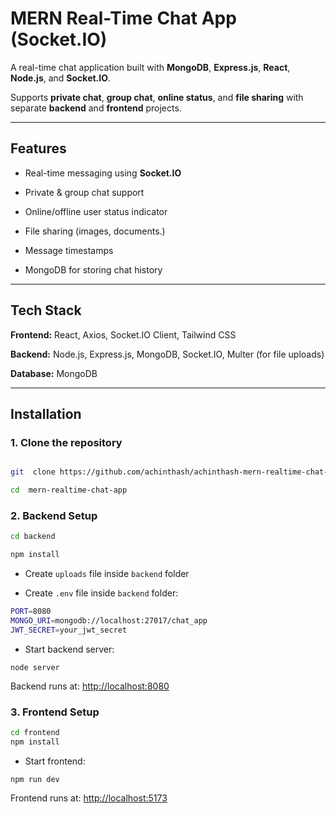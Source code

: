 
# MERN Real-Time Chat App (Socket.IO)

  

A real-time chat application built with **MongoDB**, **Express.js**, **React**, **Node.js**, and **Socket.IO**.

Supports **private chat**, **group chat**, **online status**, and **file sharing** with separate **backend** and **frontend** projects.


---


##  Features

- Real-time messaging using **Socket.IO**

- Private & group chat support

- Online/offline user status indicator

- File sharing (images, documents.)

- Message timestamps

- MongoDB for storing chat history

---

 
## Tech Stack

**Frontend:** React, Axios, Socket.IO Client, Tailwind CSS 

**Backend:** Node.js, Express.js, MongoDB, Socket.IO, Multer (for file uploads)

**Database:** MongoDB 
  
---

  

##  Installation


### 1. Clone the repository

```bash

git  clone https://github.com/achinthash/achinthash-mern-realtime-chat-socketio.git

cd  mern-realtime-chat-app
```

### 2. Backend Setup

```bash 
cd backend

npm install
```

-   Create `uploads` file inside `backend` folder


-   Create `.env` file inside `backend` folder:
    
```bash 
PORT=8080
MONGO_URI=mongodb://localhost:27017/chat_app
JWT_SECRET=your_jwt_secret 
```

-   Start backend server:
   
`node server` 

Backend runs at: [http://localhost:8080](http://localhost:8080)


### 3. Frontend Setup

```bash 
cd frontend
npm install
```
-   Start frontend:
    
`npm run dev` 

Frontend runs at: [http://localhost:5173](http://localhost:5173)
